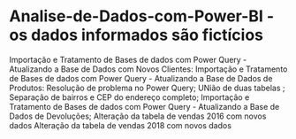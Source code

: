 # Analise-de-Dados-com-Power-BI - os dados informados são fictícios 
Importação e Tratamento de Bases de dados com Power Query - Atualizando a Base de Dados com Novos Clientes:
Importação e Tratamento de Bases de dados com Power Query - Atualizando a Base de Dados de Produtos:
Resolução de problema no Power Query;
UNião de duas tabelas ;
Separação de bairros  e CEP do endereço completo;
Importação e Tratamento de Bases de dados com Power Query - Atualizando a Base de Dados de Devoluções;
Alteração da tabela de vendas 2016 com novos dados
Alteração da tabela de vendas 2018 com novos dados
